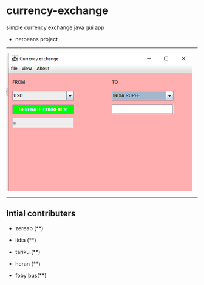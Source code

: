 # currency-exchange
simple currency  exchange java gui app
- netbeans project
 *******
![screen capture](static/capture.PNG)

**********
## Intial contributers 
* zereab (**)
* lidia  (**)
* tariku (**)
* heran (**)
  
* foby bus(**)
